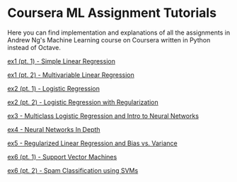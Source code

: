 # Coursera ML Assignment Tutorials

Here you can find implementation and explanations of all the assignments in Andrew Ng's Machine Learning course on Coursera written in Python instead of Octave.

[ex1 (pt. 1) - Simple Linear Regression]( 
https://nbviewer.jupyter.org/github/eddieshengyuwang/ML_Tutorials/blob/master/ex1_LinearRegression/gr_desc_SLRM.ipynb)

[ex1 (pt. 2) - Multivariable Linear Regression](
https://nbviewer.jupyter.org/github/eddieshengyuwang/ML_Tutorials/blob/master/ex1_MultiRegre/Multivariate%20Linear%20Regression.ipynb)

[ex2 (pt. 1) - Logistic Regression](
https://nbviewer.jupyter.org/github/eddieshengyuwang/ML_Tutorials/blob/master/ex2_LogRgr/Log_Regr_Tut.ipynb)

[ex2 (pt. 2) - Logistic Regression with Regularization](
https://nbviewer.jupyter.org/github/eddieshengyuwang/ML_Tutorials/blob/master/ex2_LogRgr/Log_Regr_Tut2.ipynb)

[ex3 - Multiclass Logistic Regression and Intro to Neural Networks](
https://nbviewer.jupyter.org/github/eddieshengyuwang/ML_Tutorials/blob/master/ex3_MultiLog/MultiLogTut.ipynb)

[ex4 - Neural Networks In Depth](
https://nbviewer.jupyter.org/github/eddieshengyuwang/ML_Tutorials/blob/master/ex4_NN/NN_2.ipynb)

[ex5 - Regularized Linear Regression and Bias vs. Variance](
https://nbviewer.jupyter.org/github/eddieshengyuwang/ML_Tutorials/blob/master/ex5_biasVar/BiasVar.ipynb)

[ex6 (pt. 1) - Support Vector Machines](
https://nbviewer.jupyter.org/github/eddieshengyuwang/ML_Tutorials/blob/master/ex6_SVM/SVMs.ipynb)

[ex6 (pt. 2) - Spam Classification using SVMs](https://nbviewer.jupyter.org/github/eddieshengyuwang/ML_Tutorials/blob/master/ex6_SVM/Spam.ipynb)

